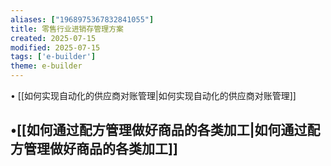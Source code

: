 ```yaml
---
aliases: ["1968975367832841055"]
title: 零售行业进销存管理方案
created: 2025-07-15
modified: 2025-07-15
tags: ['e-builder']
theme: e-builder
---
```


﻿﻿• [[如何实现自动化的供应商对账管理|如何实现自动化的供应商对账管理]]

## •[[如何通过配方管理做好商品的各类加工|如何通过配方管理做好商品的各类加工]]